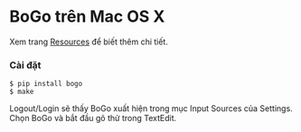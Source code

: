 BoGo trên Mac OS X
==================

Xem trang [Resources](https://github.com/BoGoEngine/bogo-osx/wiki/Resources) để biết thêm chi tiết.

### Cài đặt

```
$ pip install bogo
$ make
```

Logout/Login sẽ thấy BoGo xuất hiện trong mục Input Sources của Settings. Chọn BoGo và bắt đầu gõ thử trong TextEdit.